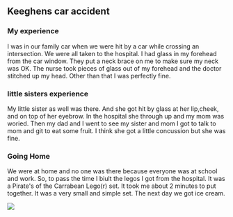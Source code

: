 ## Keeghens car accident

### My experience
  I was in our family car when we were hit by a car while crossing an intersection.  We were all taken to the hospital.  I had glass in my forehead from the car window.  They put a neck brace on me to make sure my neck was OK.  The nurse took pieces of glass out of my forehead and the doctor stitched up my head.  Other than that I was perfectly fine.

### little sisters experience
  My little sister as well was there.  And she got hit by glass at her lip,cheek, and on top of her eyebrow. In the hospital she through up and my mom was woried. Then my dad and I went to see my sister and mom I got to talk to mom and git to eat some fruit. I think she got a little concussion but she was fine.

### Going Home
  We were at home and no one was there because everyone was at school and work. So, to pass the time I biult the legos I got from the hospital. It was a Pirate's of the Carrabean Lego(r) set.  It took me about 2 minutes to put together.  It was a very small and simple set.  The next day we got ice cream.  

  <img src='http://wildhunt.org/wp-content/uploads/2016/04/maxresdefault.jpg'/>
